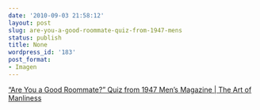 ```yaml
---
date: '2010-09-03 21:58:12'
layout: post
slug: are-you-a-good-roommate-quiz-from-1947-mens
status: publish
title: None
wordpress_id: '183'
post_format:
- Imagen
---
```


[“Are You a Good Roommate?” Quiz from 1947 Men’s Magazine | The Art of Manliness](http://artofmanliness.com/2010/09/01/are-you-a-good-roommate-quiz-from-1947-mens-magazine/?utm_source=feedburner&utm_medium=feed&utm_campaign=Feed%3A+TheArtOfManliness+%28The+Art+of+Manliness%29)
